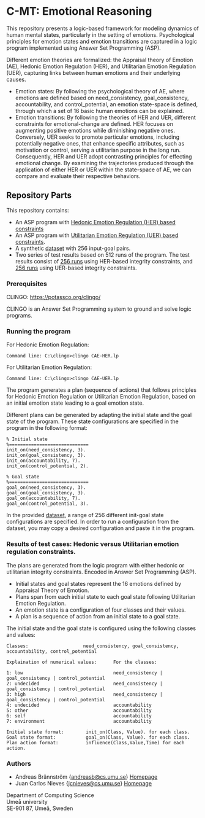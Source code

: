 # C-MT: Emotional Reasoning
This repository presents a logic-based framework for modeling dynamics of human mental states, particularly in the setting of emotions. Psychological principles for emotion states and emotion transitions are captured in a logic program implemented using Answer Set Programming (ASP). 

Different emotion theories are formalized: the Appraisal theory of Emotion (AE), Hedonic Emotion Regulation (HER), and Utilitarian Emotion Regulation (UER), capturing links between human emotions and their underlying causes. 

* Emotion states: By following the psychological theory of AE, where emotions are defined based on need_consistency, goal_consistency, accountability, and control_potential, an emotion state-space is defined, through which a set of 16 basic human emotions can be explained. 
* Emotion transitions: By following the theories of HER and UER, different constraints for emotional-change are defined. HER focuses on augmenting positive emotions while diminishing negative ones. Conversely, UER seeks to promote particular emotions, including potentially negative ones, that enhance specific attributes, such as motivation or control, serving a utilitarian purpose in the long run. Consequently, HER and UER adopt contrasting principles for effecting emotional change. By examining the trajectories produced through the application of either HER or UER within the state-space of AE, we can compare and evaluate their respective behaviors.

## Repository Parts
This repository contains: 
* An ASP program with [Hedonic Emotion Regulation (HER) based constraints](https://github.com/AndreasbCS/c-mt/blob/main/CAE-HER.lp)
* An ASP program with [Utilitarian Emotion Regulation (UER) based constraints](https://github.com/AndreasbCS/c-mt/blob/main/CAE-UER.lp). 
* A synthetic [dataset](https://github.com/AndreasbCS/c-mt/blob/main/CAE-init-goal-dataset.lp) with 256 input-goal pairs. 
* Two series of test results based on 512 runs of the program. The test results consist of [256 runs](https://github.com/AndreasbCS/c-mt/blob/main/CAE16%20Hedonic%20Test%20Results.pdf) using HER-based integrity constraints, and [256 runs](https://github.com/AndreasbCS/c-mt/blob/main/CAE16%20Utilitarian%20Test%20Results.pdf) using UER-based integrity constraints.

### Prerequisites

CLINGO: https://potassco.org/clingo/

CLINGO is an Answer Set Programming system to ground and solve logic programs.

### Running the program

For Hedonic Emotion Regulation: 
```
Command line: C:\clingo>clingo CAE-HER.lp
```
For Utilitarian Emotion Regulation: 
```
Command line: C:\clingo>clingo CAE-UER.lp
```

The program generates a plan (sequence of actions) that follows principles for Hedonic Emotion Regulation or Utilitarian Emotion Regulation, based on an initial emotion state leading to a goal emotion state.

Different plans can be generated by adapting the initial state and the goal state of the program. These state configurations are specified in the program in the following format:

```
% Initial state
%=============================
init_on(need_consistency, 3).
init_on(goal_consistency, 3).
init_on(accountability, 7).
init_on(control_potential, 2).

% Goal state
%=============================
goal_on(need_consistency, 3).
goal_on(goal_consistency, 3).
goal_on(accountability, 7).
goal_on(control_potential, 3).
```

In the provided [dataset](https://github.com/AndreasbCS/c-mt/blob/main/CAE-init-goal-dataset.lp), a range of 256 different init-goal state configurations are specified. In order to run a configuration from the dataset, you may copy a desired configuration and paste it in the program.

### Results of test cases: Hedonic versus Utilitarian emotion regulation constraints.

The plans are generated from the logic program with either hedonic or utilitarian integrity constraints. 
Encoded in Answer Set Programming (ASP).

* Initial states and goal states represent the 16 emotions defined by Appraisal Theory of Emotion.
* Plans span from each initial state to each goal state following Utilitarian Emotion Regulation.
* An emotion state is a configuration of four classes and their values.
* A plan is a sequence of action from an initial state to a goal state.

The initial state and the goal state is configured using the following classes and values:

```
Classes:                    need_consistency, goal_consistency, accountability, control_potential

Explaination of numerical values:      For the classes:

1: low                                 need_consistency | goal_consistency | control_potential
2: undecided                           need_consistency | goal_consistency | control_potential
3: high                                need_consistency | goal_consistency | control_potential
4: undecided                           accountability
5: other                               accountability
6: self                                accountability
7: environment                         accountability

Initial state format:        init_on(Class, Value). for each class.
Goal state format:           goal_on(Class, Value). for each class.
Plan action format:          influence(Class,Value,Time) for each action.
```



### Authors

* Andreas Brännström {andreasb@cs.umu.se} [Homepage](https://people.cs.umu.se/andreasb/)
* Juan Carlos Nieves {jcnieves@cs.umu.se} [Homepage](https://www.umu.se/en/staff/juan-carlos-nieves/)

Department of Computing Science  
Umeå university  
SE-901 87, Umeå, Sweden  
